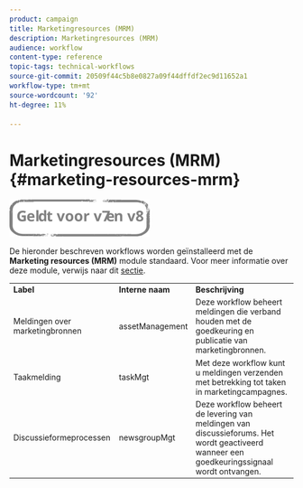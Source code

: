 ```yaml
---
product: campaign
title: Marketingresources (MRM)
description: Marketingresources (MRM)
audience: workflow
content-type: reference
topic-tags: technical-workflows
source-git-commit: 20509f44c5b8e0827a09f44dffdf2ec9d11652a1
workflow-type: tm+mt
source-wordcount: '92'
ht-degree: 11%

---
```



# Marketingresources (MRM){#marketing-resources-mrm}

![](../../assets/common.svg)

De hieronder beschreven workflows worden geïnstalleerd met de **Marketing resources (MRM)** module standaard. Voor meer informatie over deze module, verwijs naar dit [sectie](../../campaign/using/designing-marketing-campaigns.md).

<table> 
 <tbody> 
  <tr> 
   <td> <strong>Label</strong><br /> </td> 
   <td> <strong>Interne naam</strong><br /> </td> 
   <td> <strong>Beschrijving</strong><br /> </td> 
  </tr> 
  <tr> 
   <td> <span class="uicontrol">Meldingen over marketingbronnen</span> <br /> </td> 
   <td> <span class="uicontrol">assetManagement</span> <br /> </td> 
   <td> Deze workflow beheert meldingen die verband houden met de goedkeuring en publicatie van marketingbronnen. <br /> </td> 
  </tr> 
  <tr> 
   <td> <span class="uicontrol">Taakmelding</span> <br /> </td> 
   <td> <span class="uicontrol">taskMgt</span> <br /> </td> 
   <td> Met deze workflow kunt u meldingen verzenden met betrekking tot taken in marketingcampagnes.<br /> </td> 
  </tr> 
  <tr> 
   <td> <span class="uicontrol">Discussieformeprocessen</span> <br /> </td> 
   <td> <span class="uicontrol">newsgroupMgt</span> <br /> </td> 
   <td> Deze workflow beheert de levering van meldingen van discussieforums. Het wordt geactiveerd wanneer een goedkeuringssignaal wordt ontvangen.<br /> </td> 
  </tr> 
 </tbody> 
</table>

